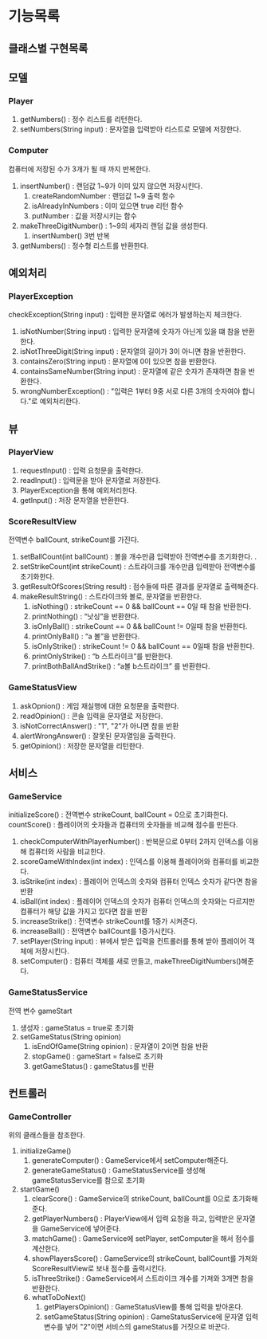 # 기능목록
## 클래스별 구현목록

## 모델
### Player
1. getNumbers() : 정수 리스트를 리턴한다. 
2. setNumbers(String input) : 문자열을 입력받아 리스트로 모델에 저장한다. 

### Computer
컴퓨터에 저장된 수가 3개가 될 때 까지 반복한다.
1. insertNumber() : 랜덤값 1~9가 이미 있지 않으면 저장시킨다.
   1. createRandomNumber : 랜덤값 1~9 출력 함수
   2. isAlreadyInNumbers : 이미 있으면 true 리턴 함수
   3. putNumber : 값을 저장시키는 함수
2. makeThreeDigitNumber() : 1~9의 세자리 랜덤 값을 생성한다.
   1. insertNumber() 3번 반복
3. getNumbers() : 정수형 리스트를 반환한다. 

## 예외처리
### PlayerException
checkException(String input) : 입력한 문자열로 에러가 발생하는지 체크한다.
1. isNotNumber(String input) : 입력한 문자열에 숫자가 아닌게 있을 떄 참을 반환한다.
2. isNotThreeDigit(String input) : 문자열의 길이가 3이 아니면 참을 반환한다.
3. containsZero(String input) : 문자열에 0이 있으면 참을 반환한다.
4. containsSameNumber(String input) : 문자열에 같은 숫자가 존재하면 참을 반환한다.
5. wrongNumberException() : "입력은 1부터 9중 서로 다른 3개의 숫자여야 합니다."로 예외처리한다. 

## 뷰
### PlayerView
1. requestInput() : 입력 요청문을 출력한다. 
2. readInput() : 입력문을 받아 문자열로 저장한다. 
3. PlayerException을 통해 예외처리한다.
4. getInput() : 저장 문자열을 반환한다. 

### ScoreResultView
전역변수 ballCount, strikeCount를 가진다.
1. setBallCount(int ballCount) : 볼을 개수만큼 입력받아 전역변수를 초기화한다. . 
2. setStrikeCount(int strikeCount) : 스트라이크를 개수만큼 입력받아 전역변수를 초기화한다. 
3. getResultOfScores(String result) : 점수들에 따른 결과를 문자열로 출력해준다. 
4. makeResultString() : 스트라이크와 볼로, 문자열을 반환한다. 
   1. isNothing() : strikeCount == 0 && ballCount == 0일 때 참을 반환한다.
   2. printNothing() : “낫싱”을 반환한다.
   3. isOnlyBall() : strikeCount == 0 && ballCount != 0일때 참을 반환한다.
   4. printOnlyBall() : “a 볼”을 반환한다.
   5. isOnlyStrike() : strikeCount != 0 && ballCount == 0일때 참을 반환한다.
   6. printOnlyStrike() : “b 스트라이크”를 반환한다.
   7. printBothBallAndStrike() : “a볼 b스트라이크” 를 반환한다.

### GameStatusView
1. askOpnion() : 게임 재실행에 대한 요청문을 출력한다. 
2. readOpinion() : 콘솔 입력을 문자열로 저장한다. 
3. isNotCorrectAnswer() : "1", "2"가 아니면 참을 반환
4. alertWrongAnswer() : 잘못된 문자열임을 출력한다. 
5. getOpinion() : 저장한 문자열을 리턴한다. 

## 서비스
### GameService
initializeScore() : 전역변수 strikeCount, ballCount = 0으로 초기화한다.
countScore() : 플레이어의 숫자들과 컴퓨터의 숫자들을 비교해 점수를 만든다.
1. checkComputerWithPlayerNumber() : 반복문으로 0부터 2까지 인덱스를 이용해 컴퓨터와 사람을 비교한다.
2. scoreGameWithIndex(int index) : 인덱스를 이용해 플레이어와 컴퓨터를 비교한다.
3. isStrike(int index) : 플레이어 인덱스의 숫자와 컴퓨터 인덱스 숫자가 같다면 참을 반환
4. isBall(int index) : 플레이어 인덱스의 숫자가 컴퓨터 인덱스의 숫자와는 다르지만 컴퓨터가 해당 값을 가지고 있다면 참을 반환
5. increaseStrike() : 전역변수 strikeCount를 1증가 시켜준다.
6. increaseBall() : 전역변수 ballCount를 1증가시킨다.
7. setPlayer(String input) : 뷰에서 받은 입력을 컨트롤러를 통해 받아 플레이어 객체에 저장시킨다. 
8. setComputer() : 컴퓨터 객체를 새로 만들고, makeThreeDigitNumbers()해준다. 

### GameStatusService
전역 변수 gameStart
1. 생성자 : gameStatus = true로 초기화
2. setGameStatus(String opinion)
   1. isEndOfGame(String opinion) : 문자열이 2이면 참을 반환
   2. stopGame() : gameStart = false로 초기화
   3. getGameStatus() : gameStatus를 반환


## 컨트롤러
### GameController
위의 클래스들을 참조한다. 
1. initializeGame()
   1. generateComputer() : GameService에서 setComputer해준다. 
   2. generateGameStatus() : GameStatusService를 생성해 gameStatusService를 참으로 초기화
2. startGame()
   1. clearScore() : GameService의 strikeCount, ballCount를 0으로 초기화해준다. 
   2. getPlayerNumbers() : PlayerView에서 입력 요청을 하고, 입력받은 문자열을 GameService에 넣어준다.  
   3. matchGame() : GameService에 setPlayer, setComputer을 해서 점수를 계산한다. 
   4. showPlayersScore() : GameService의 strikeCount, ballCount를 가져와 ScoreResultView로 보내 점수를 출력시킨다. 
   5. isThreeStrike() : GameService에서 스트라이크 개수를 가져와 3개면 참을 반환한다. 
   6. whatToDoNext() 
      1. getPlayersOpinion() : GameStatusView를 통해 입력을 받아온다. 
      2. setGameStatus(String opinion) : GameStatusService에 문자열 입력변수를 넣어 "2"이면 서비스의 gameStatus를 거짓으로 바꾼다. 
